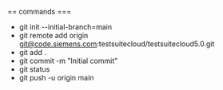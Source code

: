 == commands ===

- git init --initial-branch=main
- git remote add origin git@code.siemens.com:testsuitecloud/testsuitecloud5.0.git
- git add .
- git commit -m "Initial commit"
- git status
- git push -u origin main


